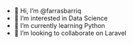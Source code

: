 - 👋 Hi, I’m @farrasbarriq
- 👀 I’m interested in Data Science
- 🌱 I’m currently learning Python
- 💞️ I’m looking to collaborate on Laravel


<!---
farrasbarriq/farrasbarriq is a ✨ special ✨ repository because its `README.md` (this file) appears on your GitHub profile.
You can click the Preview link to take a look at your changes.
--->
